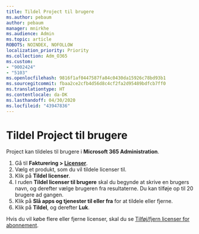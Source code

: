 ```yaml
---
title: Tildel Project til brugere
ms.author: pebaum
author: pebaum
manager: mnirkhe
ms.audience: Admin
ms.topic: article
ROBOTS: NOINDEX, NOFOLLOW
localization_priority: Priority
ms.collection: Adm_O365
ms.custom:
- "9002424"
- "5103"
ms.openlocfilehash: 9816f1af0447587fa84c0430da15926c78bd93b1
ms.sourcegitcommit: fbaa2ce2cfb4d56d8c4cf2fa2d95489bdfcb7ff0
ms.translationtype: HT
ms.contentlocale: da-DK
ms.lasthandoff: 04/30/2020
ms.locfileid: "43947836"
---
```

# <a name="assign-project-to-users"></a>Tildel Project til brugere

Project kan tildeles til brugere i **Microsoft 365 Administration**.

1. Gå til **Fakturering > [Licenser](https://go.microsoft.com/fwlink/p/?linkid=842264)**.
2. Vælg et produkt, som du vil tildele licenser til.
3. Klik på **Tildel licenser**.
4. I ruden **Tildel licenser til brugere** skal du begynde at skrive en brugers navn, og derefter vælge brugeren fra resultaterne. Du kan tilføje op til 20 brugere ad gangen.
5. Klik på **Slå apps og tjenester til eller fra** for at tildele eller fjerne.
6. Klik på **Tildel**, og derefter **Luk**.

Hvis du vil købe flere eller fjerne licenser, skal du se [Tilføj/fjern licenser for abonnement](https://docs.microsoft.com/microsoft-365/commerce/licenses/buy-licenses?view=o365-worldwide#add-or-remove-licenses-for-your-business-subscription).
